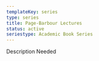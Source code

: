 ```yaml
---
templateKey: series
type: series
title: Page-Barbour Lectures
status: active
seriestype: Academic Book Series
---
```

Description Needed